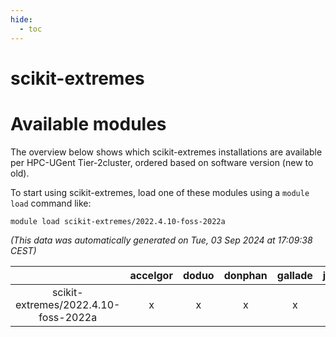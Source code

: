 ```yaml
---
hide:
  - toc
---
```


scikit-extremes
===============

# Available modules


The overview below shows which scikit-extremes installations are available per HPC-UGent Tier-2cluster, ordered based on software version (new to old).

To start using scikit-extremes, load one of these modules using a `module load` command like:

```shell
module load scikit-extremes/2022.4.10-foss-2022a
```

*(This data was automatically generated on Tue, 03 Sep 2024 at 17:09:38 CEST)*  

| |accelgor|doduo|donphan|gallade|joltik|shinx|skitty|
| :---: | :---: | :---: | :---: | :---: | :---: | :---: | :---: |
|scikit-extremes/2022.4.10-foss-2022a|x|x|x|x|x|-|x|
